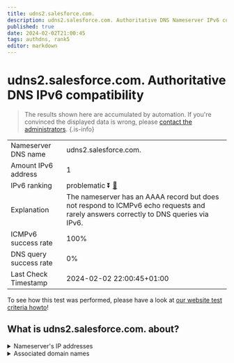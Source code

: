 ```yaml
---
title: udns2.salesforce.com.
description: udns2.salesforce.com. Authoritative DNS Nameserver IPv6 compatibility
published: true
date: 2024-02-02T21:00:45
tags: authdns, rank5
editor: markdown
---
```


# udns2.salesforce.com. Authoritative DNS IPv6 compatibility

> The results shown here are accumulated by automation. If you're convinced the displayed data is wrong, please [contact the administrators](/howto/chat). 
{.is-info}




|   |   |
| - | - |
| Nameserver DNS name | udns2.salesforce.com.
| Amount IPv6 address | 1
| IPv6 ranking | problematic :arrow_double_down: [🔗](/howto/ranking) |
| Explanation | The nameserver has an AAAA record but does not respond to ICMPv6 echo requests and rarely answers correctly to DNS queries via IPv6. |
| ICMPv6 success rate | 100%|
| DNS query success rate | 0% |
| Last Check Timestamp | 2024-02-02 22:00:45+01:00 |

To see how this test was performed, please have a look at [our website test criteria howto](/howto/testcriteria/authdns)!


## What is udns2.salesforce.com. about?




<details>
<summary>Nameserver's IP addresses</summary>

2001:502:ad09::8

</details>



<details>
<summary>Associated domain names</summary>

www.salesforce.com

</details>
